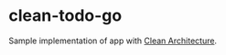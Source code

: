 # clean-todo-go

Sample implementation of app with [Clean Architecture].

[Clean Architecture]: https://blog.cleancoder.com/uncle-bob/2012/08/13/the-clean-architecture.html
